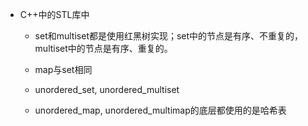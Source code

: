 * C++中的STL库中
	* set和multiset都是使用红黑树实现；set中的节点是有序、不重复的，multiset中的节点是有序、重复的。
	* map与set相同

	* unordered_set, unordered_multiset
	* unordered_map, unordered_multimap的底层都使用的是哈希表
